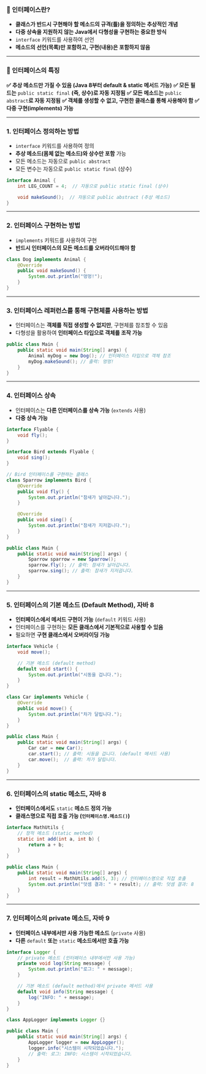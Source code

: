 ### 📌 인터페이스란?
- **클래스가 반드시 구현해야 할 메소드의 규격(틀)을 정의하는 추상적인 개념**
- **다중 상속을 지원하지 않는 Java에서 다형성을 구현하는 중요한 방식**
- `interface` 키워드를 사용하여 선언
- **메소드의 선언(목록)만 포함하고, 구현(내용)은 포함하지 않음**

---
### 📌 인터페이스의 특징
**✅ 추상 메소드만 가질 수 있음 (Java 8부터 default & static 메서드 가능)**
**✅ 모든 필드는** `public static final` **(즉, 상수)로 자동 지정됨**
**✅ 모든 메소드는** `public abstract`**로 자동 지정됨**
**✅ 객체를 생성할 수 없고, 구현한 클래스를 통해 사용해야 함**
**✅ 다중 구현(implements) 가능**

---

### 1. 인터페이스 정의하는 방법
- `interface` 키워드를 사용하여 정의
- **추상 메소드(몸체 없는 메소드)와 상수만 포함** 가능
- 모든 메소드는 자동으로 `public abstract`
- 모든 변수는 자동으로 `public static final` (상수)
```java
interface Animal {
    int LEG_COUNT = 4;  // 자동으로 public static final (상수)

    void makeSound();  // 자동으로 public abstract (추상 메소드)
}
```

---
### 2. 인터페이스 구현하는 방법
- `implements` 키워드를 사용하여 구현
- **반드시 인터페이스의 모든 메소드를 오버라이드해야 함**
```java
class Dog implements Animal {
    @Override
    public void makeSound() {
        System.out.println("멍멍!");
    }
}
```

---
### 3. 인터페이스 레퍼런스를 통해 구현체를 사용하는 방법
- 인터페이스는 **객체를 직접 생성할 수 없지만**, 구현체를 참조할 수 있음
- 다형성을 활용하여 **인터페이스 타입으로 객체를 조작 가능**
```java
public class Main {
    public static void main(String[] args) {
        Animal myDog = new Dog(); // 인터페이스 타입으로 객체 참조
        myDog.makeSound(); // 출력: 멍멍!
    }
}
```

---
### 4. 인터페이스 상속
- 인터페이스는 **다른 인터페이스를 상속 가능** (`extends` 사용)
- **다중 상속 가능**
```java
interface Flyable {
    void fly();
}

interface Bird extends Flyable {
    void sing();
}

// Bird 인터페이스를 구현하는 클래스
class Sparrow implements Bird {
    @Override
    public void fly() {
        System.out.println("참새가 날아갑니다.");
    }

    @Override
    public void sing() {
        System.out.println("참새가 지저귑니다.");
    }
}

public class Main {
    public static void main(String[] args) {
        Sparrow sparrow = new Sparrow();
        sparrow.fly(); // 출력: 참새가 날아갑니다.
        sparrow.sing(); // 출력: 참새가 지저귑니다.
    }
}
```
---
### 5. 인터페이스의 기본 메소드 (Default Method), 자바 8
- **인터페이스에서 메서드 구현이 가능** (`default` 키워드 사용)
- 인터페이스를 구현하는 **모든 클래스에서 기본적으로 사용할 수 있음**
- 필요하면 **구현 클래스에서 오버라이딩 가능**
```java
interface Vehicle {
    void move();

    // 기본 메소드 (default method)
    default void start() {
        System.out.println("시동을 겁니다.");
    }
}

class Car implements Vehicle {
    @Override
    public void move() {
        System.out.println("차가 달립니다.");
    }
}

public class Main {
    public static void main(String[] args) {
        Car car = new Car();
        car.start(); // 출력: 시동을 겁니다. (default 메서드 사용)
        car.move();  // 출력: 차가 달립니다.
    }
}
```

---
### 6. 인터페이스의 static 메소드, 자바 8
- **인터페이스에서도** `static` **메소드 정의 가능**
- **클래스명으로 직접 호출 가능 (`인터페이스명.메소드()`)**
```java
interface MathUtils {
    // 정적 메소드 (static method)
    static int add(int a, int b) {
        return a + b;
    }
}

public class Main {
    public static void main(String[] args) {
        int result = MathUtils.add(5, 3); // 인터페이스명으로 직접 호출
        System.out.println("덧셈 결과: " + result); // 출력: 덧셈 결과: 8
    }
}
```

---
### 7. 인터페이스의 private 메소드, 자바 9
- **인터페이스 내부에서만 사용 가능한 메소드** (`private` 사용)
- **다른** `default` **또는** `static` **메소드에서만 호출 가능**
```java
interface Logger {
    // private 메소드 (인터페이스 내부에서만 사용 가능)
    private void log(String message) {
        System.out.println("로그: " + message);
    }

    // 기본 메소드 (default method)에서 private 메서드 사용
    default void info(String message) {
        log("INFO: " + message);
    }
}

class AppLogger implements Logger {}

public class Main {
    public static void main(String[] args) {
        AppLogger logger = new AppLogger();
        logger.info("시스템이 시작되었습니다.");
        // 출력: 로그: INFO: 시스템이 시작되었습니다.
    }
}
```
